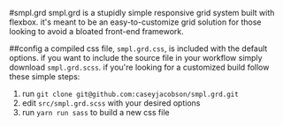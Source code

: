 #smpl.grd
smpl.grd is a stupidly simple responsive grid system built with flexbox. it's meant to be an easy-to-customize grid solution for those looking to avoid a bloated front-end framework.

##config
a compiled css file, `smpl.grd.css`, is included with the default options. if you want to include the source file in your workflow simply download `smpl.grd.scss`. if you're looking for a customized build follow these simple steps:

1. run `git clone git@github.com:caseyjacobson/smpl.grd.git`
2. edit `src/smpl.grd.scss` with your desired options
3. run `yarn run sass` to build a new css file